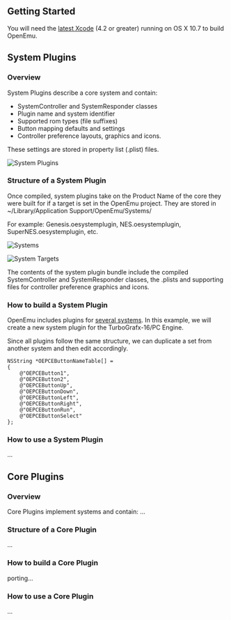 ## Getting Started
You will need the [latest Xcode](https://developer.apple.com/xcode/) (4.2 or greater) running on OS X 10.7 to build OpenEmu.

## System Plugins

### Overview
System Plugins describe a core system and contain:

* SystemController and SystemResponder classes
* Plugin name and system identifier
* Supported rom types (file suffixes)
* Button mapping defaults and settings
* Controller preference layouts, graphics and icons.

These settings are stored in property list (.plist) files.

![System Plugins](http://i.imgur.com/vISr5.png)

### Structure of a System Plugin
Once compiled, system plugins take on the Product Name of the core they were built for if a target is set in the OpenEmu project. They are stored in ~/Library/Application Support/OpenEmu/Systems/

For example: Genesis.oesystemplugin, NES.oesystemplugin, SuperNES.oesystemplugin, etc.

![Systems](http://i.imgur.com/Pwehv.png)

![System Targets](http://i.imgur.com/VvVx9.png)

The contents of the system plugin bundle include the compiled SystemController and SystemResponder classes, the .plists and supporting files for controller preference graphics and icons.

### How to build a System Plugin
OpenEmu includes plugins for [several systems](https://github.com/OpenEmu/OpenEmu/wiki/Emulators). In this example, we will create a new system plugin for the TurboGrafx-16/PC Engine.

Since all plugins follow the same structure, we can duplicate a set from another system and then edit accordingly.

    NSString *OEPCEButtonNameTable[] =
    {
        @"OEPCEButton1",
        @"OEPCEButton2",
        @"OEPCEButtonUp",
        @"OEPCEButtonDown",
        @"OEPCEButtonLeft",
        @"OEPCEButtonRight",
        @"OEPCEButtonRun",
        @"OEPCEButtonSelect"
    };

### How to use a System Plugin
...


## Core Plugins

### Overview
Core Plugins implement systems and contain:
...

### Structure of a Core Plugin
...

### How to build a Core Plugin
porting...

### How to use a Core Plugin
...